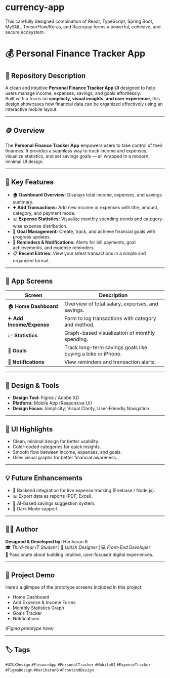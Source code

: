 # currency-app
This carefully designed combination of React, TypeScript, Spring Boot, MySQL, TensorFlow/Keras, and Razorpay forms a powerful, cohesive, and secure ecosystem.
# 💰 Personal Finance Tracker App  

## 🧾 Repository Description  
A clean and intuitive **Personal Finance Tracker App UI** designed to help users manage income, expenses, savings, and goals effortlessly.  
Built with a focus on **simplicity, visual insights, and user experience**, this design showcases how financial data can be organized effectively using an interactive mobile layout.  

---

## 🪙 Overview  
The **Personal Finance Tracker App** empowers users to take control of their finances. It provides a seamless way to track income and expenses, visualize statistics, and set savings goals — all wrapped in a modern, minimal UI design.

---

## 🎯 Key Features  
- 🏠 **Dashboard Overview:** Displays total income, expenses, and savings summary.  
- ➕ **Add Transactions:** Add new income or expenses with title, amount, category, and payment mode.  
- 📊 **Expense Statistics:** Visualize monthly spending trends and category-wise expense distribution.  
- 🎯 **Goal Management:** Create, track, and achieve financial goals with progress updates.  
- 🔔 **Reminders & Notifications:** Alerts for bill payments, goal achievements, and expense reminders.  
- 📋 **Recent Entries:** View your latest transactions in a simple and organized format.  

---

## 📱 App Screens  

| Screen | Description |
|--------|--------------|
| 🏠 **Home Dashboard** | Overview of total salary, expenses, and savings. |
| ➕ **Add Income/Expense** | Form to log transactions with category and method. |
| 📈 **Statistics** | Graph-based visualization of monthly spending. |
| 🎯 **Goals** | Track long-term savings goals like buying a bike or iPhone. |
| 🔔 **Notifications** | View reminders and transaction alerts. |

---

## 🧠 Design & Tools  
- **Design Tool:** Figma / Adobe XD  
- **Platform:** Mobile App (Responsive UI)  
- **Design Focus:** Simplicity, Visual Clarity, User-Friendly Navigation  

---

## 🌈 UI Highlights  
- Clean, minimal design for better usability.  
- Color-coded categories for quick insights.  
- Smooth flow between income, expenses, and goals.  
- Uses visual graphs for better financial awareness.  

---

## 💡 Future Enhancements  
- 🔗 Backend integration for live expense tracking (Firebase / Node.js).  
- 📊 Export data as reports (PDF, Excel).  
- 🧠 AI-based savings suggestion system.  
- 🌙 Dark Mode support.  

---

## 🧑‍💻 Author  
**Designed & Developed by:** Hariharan B  
🎓 *Third-Year IT Student* | 🎨 *UI/UX Designer* | 💻 *Front-End Developer*  
📍 Passionate about building intuitive, user-focused digital experiences.  

---

## 🚀 Project Demo  
Here’s a glimpse of the prototype screens included in this project:  
- Home Dashboard  
- Add Expense & Income Forms  
- Monthly Statistics Graph  
- Goals Tracker  
- Notifications  

*(Figma prototype here)*  

---

## 🏷️ Tags  
`#UIUXDesign` `#FinanceApp` `#PersonalTracker` `#MobileUI` `#ExpenseTracker` `#FigmaDesign` `#HariharanB` `#FrontendDesign`  
